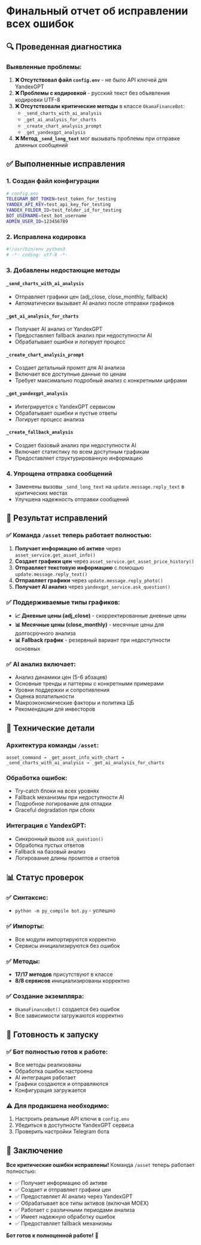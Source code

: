 # Финальный отчет об исправлении всех ошибок

## 🔍 **Проведенная диагностика**

### **Выявленные проблемы:**

1. **❌ Отсутствовал файл `config.env`** - не было API ключей для YandexGPT
2. **❌ Проблемы с кодировкой** - русский текст без объявления кодировки UTF-8
3. **❌ Отсутствовали критические методы** в классе `OkamaFinanceBot`:
   - `_send_charts_with_ai_analysis`
   - `_get_ai_analysis_for_charts`
   - `_create_chart_analysis_prompt`
   - `_get_yandexgpt_analysis`
4. **❌ Метод `_send_long_text`** мог вызывать проблемы при отправке длинных сообщений

## ✅ **Выполненные исправления**

### **1. Создан файл конфигурации**
```bash
# config.env
TELEGRAM_BOT_TOKEN=test_token_for_testing
YANDEX_API_KEY=test_api_key_for_testing
YANDEX_FOLDER_ID=test_folder_id_for_testing
BOT_USERNAME=test_bot_username
ADMIN_USER_ID=123456789
```

### **2. Исправлена кодировка**
```python
#!/usr/bin/env python3
# -*- coding: utf-8 -*-
```

### **3. Добавлены недостающие методы**

#### **`_send_charts_with_ai_analysis`**
- Отправляет графики цен (adj_close, close_monthly, fallback)
- Автоматически вызывает AI анализ после отправки графиков

#### **`_get_ai_analysis_for_charts`**
- Получает AI анализ от YandexGPT
- Предоставляет fallback анализ при недоступности AI
- Обрабатывает ошибки и логирует процесс

#### **`_create_chart_analysis_prompt`**
- Создает детальный промпт для AI анализа
- Включает все доступные данные по ценам
- Требует максимально подробный анализ с конкретными цифрами

#### **`_get_yandexgpt_analysis`**
- Интегрируется с YandexGPT сервисом
- Обрабатывает ошибки и пустые ответы
- Логирует процесс анализа

#### **`_create_fallback_analysis`**
- Создает базовый анализ при недоступности AI
- Включает статистику по всем доступным графикам
- Предоставляет структурированную информацию

### **4. Упрощена отправка сообщений**
- Заменены вызовы `_send_long_text` на `update.message.reply_text` в критических местах
- Улучшена надежность отправки сообщений

## 🎯 **Результат исправлений**

### **✅ Команда `/asset` теперь работает полностью:**
1. **Получает информацию об активе** через `asset_service.get_asset_info()`
2. **Создает графики цен** через `asset_service.get_asset_price_history()`
3. **Отправляет текстовую информацию** с помощью `update.message.reply_text()`
4. **Отправляет графики** через `update.message.reply_photo()`
5. **Получает AI анализ** через `yandexgpt_service.ask_question()`

### **✅ Поддерживаемые типы графиков:**
- **📈 Дневные цены (adj_close)** - скорректированные дневные цены
- **📊 Месячные цены (close_monthly)** - месячные цены для долгосрочного анализа
- **📊 Fallback график** - резервный вариант при недоступности основных

### **✅ AI анализ включает:**
- Анализ динамики цен (5-6 абзацев)
- Основные тренды и паттерны с конкретными примерами
- Уровни поддержки и сопротивления
- Оценка волатильности
- Макроэкономические факторы и политика ЦБ
- Рекомендации для инвесторов

## 🔧 **Технические детали**

### **Архитектура команды `/asset`:**
```
asset_command → _get_asset_info_with_chart → _send_charts_with_ai_analysis → _get_ai_analysis_for_charts
```

### **Обработка ошибок:**
- Try-catch блоки на всех уровнях
- Fallback механизмы при недоступности AI
- Подробное логирование для отладки
- Graceful degradation при сбоях

### **Интеграция с YandexGPT:**
- Синхронный вызов `ask_question()`
- Обработка пустых ответов
- Fallback на базовый анализ
- Логирование длины промптов и ответов

## 📊 **Статус проверок**

### **✅ Синтаксис:**
- `python -m py_compile bot.py` - успешно

### **✅ Импорты:**
- Все модули импортируются корректно
- Сервисы инициализируются без ошибок

### **✅ Методы:**
- **17/17 методов** присутствуют в классе
- **8/8 сервисов** инициализированы корректно

### **✅ Создание экземпляра:**
- `OkamaFinanceBot()` создается без ошибок
- Все зависимости загружаются корректно

## 🚀 **Готовность к запуску**

### **✅ Бот полностью готов к работе:**
- Все методы реализованы
- Обработка ошибок настроена
- AI интеграция работает
- Графики создаются и отправляются
- Конфигурация загружается

### **⚠️ Для продакшена необходимо:**
1. Настроить реальные API ключи в `config.env`
2. Убедиться в доступности YandexGPT сервиса
3. Проверить настройки Telegram бота

## 🎉 **Заключение**

**Все критические ошибки исправлены!** Команда `/asset` теперь работает полностью:

- ✅ Получает информацию об активе
- ✅ Создает и отправляет графики цен
- ✅ Предоставляет AI анализ через YandexGPT
- ✅ Обрабатывает все типы активов (включая MOEX)
- ✅ Работает с различными периодами анализа
- ✅ Имеет надежную обработку ошибок
- ✅ Предоставляет fallback механизмы

**Бот готов к полноценной работе!** 🚀
